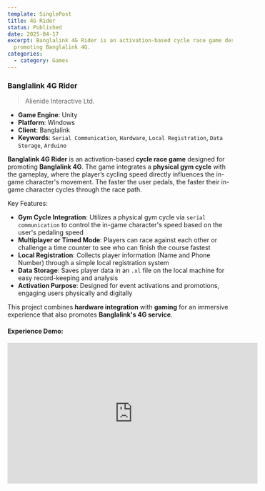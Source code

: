 ```yaml
---
template: SinglePost
title: 4G Rider
status: Published
date: 2025-04-17
excerpt: Banglalink 4G Rider is an activation-based cycle race game designed for
  promoting Banglalink 4G.
categories:
  - category: Games
---
```

### Banglalink 4G Rider  
>Alienide Interactive Ltd.

- **Game Engine**: Unity  
- **Platform**: Windows  
- **Client**: Banglalink  
- **Keywords**: `Serial Communication`, `Hardware`, `Local Registration`, `Data Storage`, `Arduino`

**Banglalink 4G Rider** is an activation-based **cycle race game** designed for promoting **Banglalink 4G**. The game integrates a **physical gym cycle** with the gameplay, where the player’s cycling speed directly influences the in-game character's movement. The faster the user pedals, the faster their in-game character cycles through the race path.

Key Features:
- **Gym Cycle Integration**: Utilizes a physical gym cycle via `serial communication` to control the in-game character's speed based on the user's pedaling speed  
- **Multiplayer or Timed Mode**: Players can race against each other or challenge a time counter to see who can finish the course fastest  
- **Local Registration**: Collects player information (Name and Phone Number) through a simple local registration system  
- **Data Storage**: Saves player data in an `.xl` file on the local machine for easy record-keeping and analysis  
- **Activation Purpose**: Designed for event activations and promotions, engaging users physically and digitally  

This project combines **hardware integration** with **gaming** for an immersive experience that also promotes **Banglalink's 4G service**.

#### Experience Demo:
<iframe width="560" height="315" src="https://www.youtube.com/embed/fL0fH6_6wVw" frameborder="0" allow="accelerometer; autoplay; encrypted-media; gyroscope; picture-in-picture" allowfullscreen></iframe>

